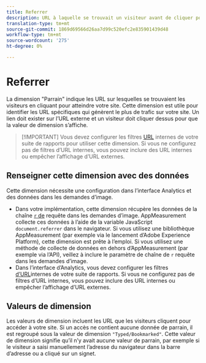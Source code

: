 ```yaml
---
title: Referrer
description: URL à laquelle se trouvait un visiteur avant de cliquer pour accéder à votre site.
translation-type: tm+mt
source-git-commit: 1869d69566d26aa7d99c520efc2e835901439d48
workflow-type: tm+mt
source-wordcount: '275'
ht-degree: 0%

---
```



# Referrer

La dimension &quot;Parrain&quot; indique les URL sur lesquelles se trouvaient les visiteurs en cliquant pour atteindre votre site. Cette dimension est utile pour identifier les URL spécifiques qui génèrent le plus de trafic sur votre site. Un lien doit exister sur l’URL externe et un visiteur doit cliquer dessus pour que la valeur de dimension s’affiche.

>[!IMPORTANT] Vous devez configurer les filtres [URL](/help/admin/admin/internal-url-filter-admin.md) internes de votre suite de rapports pour utiliser cette dimension. Si vous ne configurez pas de filtres d’URL internes, vous pouvez inclure des URL internes ou empêcher l’affichage d’URL externes.

## Renseigner cette dimension avec des données

Cette dimension nécessite une configuration dans l’interface Analytics et des données dans les demandes d’image.

* Dans votre implémentation, cette dimension récupère les données de la chaîne [`r` de](/help/implement/validate/query-parameters.md) requête dans les demandes d’image. AppMeasurement collecte ces données à l’aide de la variable JavaScript `document.referrer` dans le navigateur. Si vous utilisez une bibliothèque AppMeasurement (par exemple via le lancement d’Adobe Experience Platform), cette dimension est prête à l’emploi. Si vous utilisez une méthode de collecte de données en dehors d’AppMeasurement (par exemple via l’API), veillez à inclure le paramètre de chaîne de `r` requête dans les demandes d’image.
* Dans l’interface d’Analytics, vous devez configurer les filtres [d’URL](/help/admin/admin/internal-url-filter-admin.md)internes de votre suite de rapports. Si vous ne configurez pas de filtres d’URL internes, vous pouvez inclure des URL internes ou empêcher l’affichage d’URL externes.

## Valeurs de dimension

Les valeurs de dimension incluent les URL que les visiteurs cliquent pour accéder à votre site. Si un accès ne contient aucune donnée de parrain, il est regroupé sous la valeur de dimension `"Typed/Bookmarked"`. Cette valeur de dimension signifie qu’il n’y avait aucune valeur de parrain, par exemple si le visiteur a saisi manuellement l’adresse du navigateur dans la barre d’adresse ou a cliqué sur un signet.
